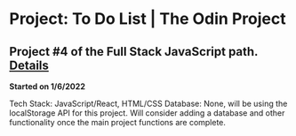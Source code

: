 # Project: To Do List | The Odin Project 

## Project #4 of the Full Stack JavaScript path. [Details](https://www.theodinproject.com/paths/full-stack-javascript/courses/javascript/lessons/todo-list)

**Started on 1/6/2022**

Tech Stack: JavaScript/React, HTML/CSS
Database: None, will be using the localStorage API for this project. Will consider adding a database and other functionality once the main project functions are complete. 
